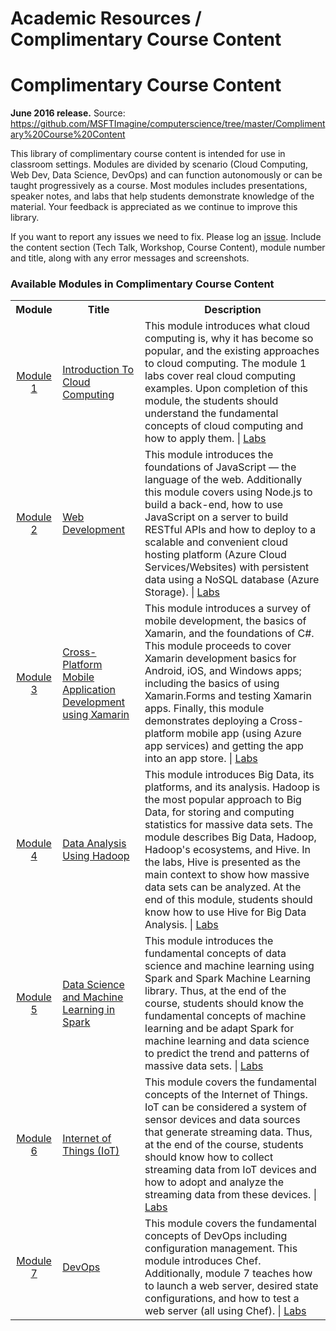 <html lang="en">
   <head>
      <meta charset="utf-8">
      <meta http-equiv="X-UA-Compatible" content="IE=edge">
      <meta name="viewport" content="width=device-width, initial-scale=1">
      <h1>Academic Resources / Complimentary Course Content</h1>
	  <link rel="stylesheet" href="style.css">
   </head>
   <body id="home">
      <div class="container">
         <div class="jumbotron">
            <h1>Complimentary Course Content</h1>
            <p><b>June 2016 release.</b> Source: 
            <a href="https://github.com/MSFTImagine/computerscience/tree/master/Complimentary%20Course%20Content">https://github.com/MSFTImagine/computerscience/tree/master/Complimentary%20Course%20Content</a> 
            </p>
            <p>
            This library of complimentary course content is intended for use in classroom settings. Modules are divided by scenario (Cloud Computing, Web Dev, Data Science, DevOps) and can function autonomously or can be taught progressively as a course. Most modules includes presentations, speaker notes, and labs that help students demonstrate knowledge of the material. Your feedback is appreciated as we continue to improve this library.
            </p>
            If you want to report any issues we need to fix. Please log an <a href="https://github.com/MSFTImagine/computerscience/issues">issue</a>. Include 
            the content section (Tech Talk, Workshop, Course Content), module number and title, along with any error messages and screenshots. 
            </div>
         </div>
         <div class="panel panel-default">
            <div class="panel-heading">
               <h3 class="panel-title">Available Modules in Complimentary Course Content</h3>
            </div>
            <div class="panel-body">
               <table class="table table-bordered table-hover">
                  <col width="1*">
                  <col width="3*">
                  <col width="5*">
                  <tr>
                     <th>Module</th>
                     <th align="center">Title</th>
                     <th>Description</th>
                  </tr>
                  <tr>
                     <td align="center"><a href="https://github.com/MSFTImagine/computerscience/tree/master/Complimentary%20Course%20Content/Module1">Module 1</a></td>
                     <td><a href="https://github.com/MSFTImagine/computerscience/tree/master/Complimentary%20Course%20Content/Module1/Lessons">Introduction To Cloud Computing</a></td>
                     <td>This module introduces what cloud computing is, why it has become so popular, and the existing approaches to cloud computing. The module 1 labs cover real cloud computing examples. Upon completion of this module, the students should understand the fundamental concepts of cloud computing and how to apply them. | <a href="https://github.com/MSFTImagine/computerscience/tree/master/Complimentary%20Course%20Content/Module1/Labs">Labs</a>
                     </td>
                  </tr>
                  <tr>
                     <td align="center"><a href="https://github.com/MSFTImagine/computerscience/tree/master/Complimentary%20Course%20Content/Module2">Module 2</a></td>
                     <td><a href="https://github.com/MSFTImagine/computerscience/tree/master/Complimentary%20Course%20Content/Module2/Lessons">Web Development</a></td>
                     <td>This module introduces the foundations of JavaScript — the language of the web. Additionally this module covers using Node.js to build a back-end, how to use JavaScript on a server to build RESTful APIs and how to deploy to a scalable and convenient cloud hosting platform (Azure Cloud Services/Websites) with persistent data using a NoSQL database (Azure Storage). | <a href="https://github.com/MSFTImagine/computerscience/tree/master/Complimentary%20Course%20Content/Module2/Labs">Labs</a>
                     </td>
                  </tr>
                  <tr>
                     <td align="center"><a href="https://github.com/MSFTImagine/computerscience/tree/master/Complimentary%20Course%20Content/Module3">Module 3</a></td>
                     <td><a href="https://github.com/MSFTImagine/computerscience/tree/master/Complimentary%20Course%20Content/Module3/Lessons">Cross-Platform Mobile Application Development using Xamarin</a></td>
                     <td>This module introduces a survey of mobile development, the basics of Xamarin, and the foundations of C#. This module proceeds to cover Xamarin development basics for Android, iOS, and Windows apps; including the basics of using Xamarin.Forms and testing Xamarin apps. Finally, this module demonstrates deploying a Cross-platform mobile app (using Azure app services) and getting the app into an app store. | <a href="https://github.com/MSFTImagine/computerscience/tree/master/Complimentary%20Course%20Content/Module3/Labs">Labs</a>
                     </td>
                  </tr>		
                  <tr>
                     <td align="center"><a href="https://github.com/MSFTImagine/computerscience/tree/master/Complimentary%20Course%20Content/Module4">Module 4</a></td>
                     <td><a href="https://github.com/MSFTImagine/computerscience/tree/master/Complimentary%20Course%20Content/Module4/Lessons">Data Analysis Using Hadoop</a></td>
                     <td>This module introduces Big Data, its platforms, and its analysis. Hadoop is the most popular approach to Big Data, for storing and computing statistics for massive data sets. The module describes Big Data, Hadoop, Hadoop's ecosystems, and Hive. In the labs, Hive is presented as the main context to show how massive data sets can be analyzed. At the end of this module, students should know how to use Hive for Big Data Analysis. | <a href="https://github.com/MSFTImagine/computerscience/tree/master/Complimentary%20Course%20Content/Module4/Labs">Labs</a>
                     </td>
                  </tr>
                  <tr>
                     <td align="center"><a href="https://github.com/MSFTImagine/computerscience/tree/master/Complimentary%20Course%20Content/Module5">Module 5</a></td>
                     <td><a href="https://github.com/MSFTImagine/computerscience/tree/master/Complimentary%20Course%20Content/Module5/Lessons">Data Science and Machine Learning in Spark</a></td>
                     <td>This module introduces the fundamental concepts of data science and machine learning using Spark and Spark Machine Learning library. Thus, at the end of the course, students should know the fundamental concepts of machine learning and be adapt Spark for machine learning and data science to predict the trend and patterns of massive data sets. | <a href="https://github.com/MSFTImagine/computerscience/tree/master/Complimentary%20Course%20Content/Module5/Labs">Labs</a>
                     </td>
                  </tr>
                  <tr>
                     <td align="center"><a href="https://github.com/MSFTImagine/computerscience/tree/master/Complimentary%20Course%20Content/Module6">Module 6</a></td>
                     <td><a href="https://github.com/MSFTImagine/computerscience/tree/master/Complimentary%20Course%20Content/Module6/Lessons">Internet of Things (IoT)</a></td>
                     <td>This module covers the fundamental concepts of the Internet of Things. IoT can be considered a system of sensor devices and data sources that generate streaming data. Thus, at the end of the course, students should know how to collect streaming data from IoT devices and how to adopt and analyze the streaming data from these devices. | <a href="https://github.com/MSFTImagine/computerscience/tree/master/Complimentary%20Course%20Content/Module6/Labs">Labs</a>
                     </td>
                  </tr>
                  <tr>
                     <td align="center"><a href="https://github.com/MSFTImagine/computerscience/tree/master/Complimentary%20Course%20Content/Module7">Module 7</a></td>
                     <td><a href="https://github.com/MSFTImagine/computerscience/tree/master/Complimentary%20Course%20Content/Module7/Lessons">DevOps</a></td>
                     <td>This module covers the fundamental concepts of DevOps including configuration management. This module introduces Chef. Additionally, module 7 teaches how to launch a web server, desired state configurations, and how to test a web server (all using Chef). | <a href="https://github.com/MSFTImagine/computerscience/tree/master/Complimentary%20Course%20Content/Module7/Labs">Labs</a>
                     </td>
                  </tr>
               </table>
            </div>
         </div>
      </div>
   </body>
</html>
